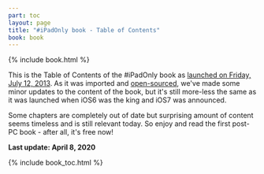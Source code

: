```yaml
---
part: toc
layout: page
title: "#iPadOnly book - Table of Contents"
book: book
---
```


{% include book.html %}

This is the Table of Contents of the #iPadOnly book as [launched on Friday, July 12, 2013](/launch/). As it was imported and [open-sourced](/open), we've made some minor updates to the content of the book, but it's still more-less the same as it was launched when iOS6 was the king and iOS7 was announced.

Some chapters are completely out of date but surprising amount of content seems timeless and is still relevant today. So enjoy and read the first post-PC book - after all, it's free now!

**Last update: April 8, 2020**

{% include book_toc.html %}